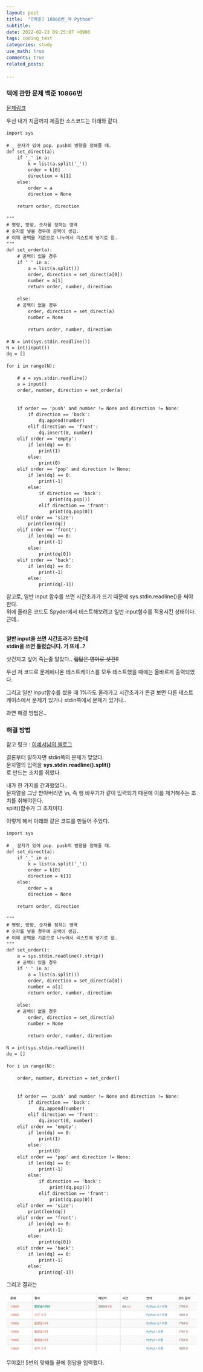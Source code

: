 ```yaml
---
layout: post
title:  "[백준] 10866번_덱 Python"
subtitle:   
date: 2022-02-23 09:25:07 +0900
tags: coding_test
categories: study
use_math: true
comments: true
related_posts:

---
```


### 덱에 관한 문제 백준 10866번<br/>

[문제링크](https://www.acmicpc.net/problem/10866)

우선 내가 지금까지 제출한 소스코드는 아래와 같다.

```
import sys

# _ 문자가 있어 pop. push의 방향을 정해줄 때.
def set_direct(a):
    if '_' in a:
        k = list(a.split('_'))
        order = k[0]
        direction = k[1]
    else:
        order = a
        direction = None
        
    return order, direction

"""
# 명령, 방향, 숫자를 정하는 영역
# 숫자를 넣을 경우에 공백이 생김.
# 이때 공백을 기준으로 나누어서 리스트에 넣기로 함.
"""
def set_order(a):
    # 공백이 있을 경우
    if ' ' in a:
        a = list(a.split())
        order, direction = set_direct(a[0])
        number = a[1]
        return order, number, direction
    
    else:
    # 공백이 없을 경우
        order, direction = set_direct(a)
        number = None

        return order, number, direction

# N = int(sys.stdin.readline())
N = int(input())
dq = []

for i in range(N):
    
    # a = sys.stdin.readline()
    a = input()
    order, number, direction = set_order(a)

        
    if order == 'push' and number != None and direction != None:
        if direction == 'back':
            dq.append(number)
        elif direction == 'front':
            dq.insert(0, number)
    elif order == 'empty':
        if len(dq) == 0:
            print(1)
        else:
            print(0)
    elif order == 'pop' and direction != None:
        if len(dq) == 0:
            print(-1)
        else:
            if direction == 'back':
                print(dq.pop())
            elif direction == 'front':
                print(dq.pop(0))
    elif order == 'size':
        print(len(dq))
    elif order == 'front':
        if len(dq) == 0:
            print(-1)
        else:
            print(dq[0])
    elif order == 'back':
        if len(dq) == 0:
            print(-1)
        else:
            print(dq[-1])
```

참고로, 일반 input 함수를 쓰면 시간초과가 뜨기 때문에 sys.stdin.readline()을 써야한다.<br/>
위에 올라온 코드도 Spyder에서 테스트해보려고 일반 input함수를 적용시킨 상태이다. 근데..<br/>
<br/>

**일반 input을 쓰면 시간초과가 뜨는데** <br/>
**stdin을 쓰면 틀렸습니다. 가 뜨네..?**
<br/>

샷건치고 싶어 죽는줄 알았다.. ~~랩탑은 영어로 샷건!!~~<br/>

우선 저 코드로 문제에나온 테스트케이스를 모두 테스트했을 때에는 올바르게 출력되었다.<br/>

그리고 일반 input함수를 썼을 때 1%라도 올라가고 시간초과가 뜬걸 보면 다른 테스트케이스에서 문제가 있거나 stdin쪽에서 문제가 있거나..<br/>

과연 해결 방법은.. 

### 해결 방법

참고 링크 : [이예서님의 블로그](https://velog.io/@yeseolee/Python-%ED%8C%8C%EC%9D%B4%EC%8D%AC-%EC%9E%85%EB%A0%A5-%EC%A0%95%EB%A6%ACsys.stdin.readline)

결론부터 말하자면 stdin쪽의 문제가 맞았다. <br/>
문자열의 입력을 **sys.stdin.readline().split()**<br/>
로 만드는 조치를 취했다.<br/>

내가 한 가지를 간과했었다..<br/>
문자열을 그냥 받아버리면 \n, 즉 행 바꾸기가 같이 입력되기 때문에 이를 제거해주는 조치를 취해야한다.<br/>
split()함수가 그 조치이다.

이렇게 해서 아래와 같은 코드를 만들어 주었다.<br/>

```
import sys

# _ 문자가 있어 pop. push의 방향을 정해줄 때.
def set_direct(a):
    if '_' in a:
        k = list(a.split('_'))
        order = k[0]
        direction = k[1]
    else:
        order = a
        direction = None
        
    return order, direction

"""
# 명령, 방향, 숫자를 정하는 영역
# 숫자를 넣을 경우에 공백이 생김.
# 이때 공백을 기준으로 나누어서 리스트에 넣기로 함.
"""
def set_order():
    a = sys.stdin.readline().strip()
    # 공백이 있을 경우
    if ' ' in a:
        a = list(a.split())
        order, direction = set_direct(a[0])
        number = a[1]
        return order, number, direction
    
    else:
    # 공백이 없을 경우
        order, direction = set_direct(a)
        number = None

        return order, number, direction

N = int(sys.stdin.readline())
dq = []

for i in range(N):
    
    order, number, direction = set_order()

        
    if order == 'push' and number != None and direction != None:
        if direction == 'back':
            dq.append(number)
        elif direction == 'front':
            dq.insert(0, number)
    elif order == 'empty':
        if len(dq) == 0:
            print(1)
        else:
            print(0)
    elif order == 'pop' and direction != None:
        if len(dq) == 0:
            print(-1)
        else:
            if direction == 'back':
                print(dq.pop())
            elif direction == 'front':
                print(dq.pop(0))
    elif order == 'size':
        print(len(dq))
    elif order == 'front':
        if len(dq) == 0:
            print(-1)
        else:
            print(dq[0])
    elif order == 'back':
        if len(dq) == 0:
            print(-1)
        else:
            print(dq[-1])
```

그리고 결과는

![오케이 정답!](https://github.com/WookeyKim95/WookeyKim95.github.io/blob/main/assets/img/study/coding_test/2022-02-23_1.jpg?raw=true)<br/>

무야호!! 5번의 맞왜틀 끝에 정답을 입력했다.<br/>
